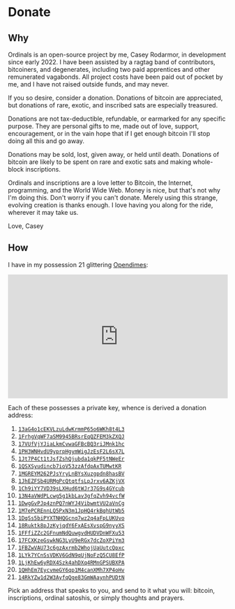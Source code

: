 Donate
======

Why
---

Ordinals is an open-source project by me, Casey Rodarmor, in development since
early 2022. I have been assisted by a ragtag band of contributors, bitcoiners,
and degenerates, including two paid apprentices and other remunerated
vagabonds. All project costs have been paid out of pocket by me, and I have not
raised outside funds, and may never.

If you so desire, consider a donation. Donations of bitcoin are appreciated,
but donations of rare, exotic, and inscribed sats are especially treasured.

Donations are not tax-deductible, refundable, or earmarked for any specific
purpose. They are personal gifts to me, made out of love, support,
encouragement, or in the vain hope that if I get enough bitcoin I'll stop doing
all this and go away.

Donations may be sold, lost, given away, or held until death. Donations of
bitcoin are likely to be spent on rare and exotic sats and making whole-block
inscriptions.

Ordinals and inscriptions are a love letter to Bitcoin, the Internet,
programming, and the World Wide Web. Money is nice, but that's not why I'm
doing this. Don't worry if you can't donate. Merely using this strange,
evolving creation is thanks enough. I love having you along for the ride,
wherever it may take us.

Love,
Casey

How
---

I have in my possession 21 glittering [Opendimes](https://opendime.com/):

<iframe frameborder=0 style=aspect-ratio:16/9
src=https://www.youtube.com/embed/bLOlsa6K5TI title="YouTube video player"
width=100%></iframe>

Each of these possesses a private key, whence is derived a donation address:

1. [`13aG4o1cEKVLzuLdwKrmmP65o6WKh8t4L3`](https://mempool.space/address/13aG4o1cEKVLzuLdwKrmmP65o6WKh8t4L3)
2. [`1FrhgVqWF7aSM9945BRsrEqQZFEM3kZXQJ`](https://mempool.space/address/1FrhgVqWF7aSM9945BRsrEqQZFEM3kZXQJ)
3. [`17VUfVjYJiaLkmCvwaGFBcBQ3riJMnk1hc`](https://mempool.space/address/17VUfVjYJiaLkmCvwaGFBcBQ3riJMnk1hc)
4. [`1PH3WNHvdU9yprpHgymWigJzEsF2L6sX7L`](https://mempool.space/address/1PH3WNHvdU9yprpHgymWigJzEsF2L6sX7L)
5. [`1Jt7P4Ct1tJsfZshQjubda1qkPF5tNWeEr`](https://mempool.space/address/1Jt7P4Ct1tJsfZshQjubda1qkPF5tNWeEr)
6. [`1QSXSyudincb7ioV53zzAfdpAxTUMwtKR`](https://mempool.space/address/1QSXSyudincb7ioV53zzAfdpAxTUMwtKR)
7. [`1MGREYM262PJsYryLnBYsXuzgpdn8hasBV`](https://mempool.space/address/1MGREYM262PJsYryLnBYsXuzgpdn8hasBV)
8. [`1JhEZFSb4URMgPcQtqtfsLpJrxv6AZKjVX`](https://mempool.space/address/1JhEZFSb4URMgPcQtqtfsLpJrxv6AZKjVX)
9. [`1Ch9iYY7VD39sLXHud6tWJr37G9s4GYcub`](https://mempool.space/address/1Ch9iYY7VD39sLXHud6tWJr37G9s4GYcub)
10. [`13N4aVWdPLcwg5g1kbLav3gfqZvh94vcfW`](https://mempool.space/address/13N4aVWdPLcwg5g1kbLav3gfqZvh94vcfW)
11. [`1DwgGvPJp4znPQ7nWYJ4VibwmtVU2aVnCg`](https://mempool.space/address/1DwgGvPJp4znPQ7nWYJ4VibwmtVU2aVnCg)
12. [`1M7ePCREnnLQ5PxN3m1JpHQ4rkBqhUtWb5`](https://mempool.space/address/1M7ePCREnnLQ5PxN3m1JpHQ4rkBqhUtWb5)
13. [`1DqSs5biPYXTNHQGcnq7wz2q4aFpLUKUvo`](https://mempool.space/address/1DqSs5biPYXTNHQGcnq7wz2q4aFpLUKUvo)
14. [`18Ruktk8pJzKyjqdY6FxAEsXvspG9nyyXS`](https://mempool.space/address/18Ruktk8pJzKyjqdY6FxAEsXvspG9nyyXS)
15. [`1FFfiZZc2GFnumNdQuwgvdHUDVDnWFXu53`](https://mempool.space/address/1FFfiZZc2GFnumNdQuwgvdHUDVDnWFXu53)
16. [`17FCXKzeGswkNG3LyU9eRGx7dcZoXPiYm3`](https://mempool.space/address/17FCXKzeGswkNG3LyU9eRGx7dcZoXPiYm3)
17. [`1FBZwVAU73c6gzAxrmb2WhojUaUutcQpxc`](https://mempool.space/address/1FBZwVAU73c6gzAxrmb2WhojUaUutcQpxc)
18. [`1LYk7YCnSsVDKV6GdN9qUjNoFzQ5CU8EfP`](https://mempool.space/address/1LYk7YCnSsVDKV6GdN9qUjNoFzQ5CU8EfP)
19. [`1LjKhEw6yRDX4Szk4ahDXq4RMnGPSUBXPA`](https://mempool.space/address/1LjKhEw6yRDX4Szk4ahDXq4RMnGPSUBXPA)
20. [`1QHhEm7EycvmeGY6qp1M4canXMh7XP4oHv`](https://mempool.space/address/1QHhEm7EycvmeGY6qp1M4canXMh7XP4oHv)
21. [`14RkYZw1d2W3AyfqQge83GmWAaynhPUDtN`](https://mempool.space/address/14RkYZw1d2W3AyfqQge83GmWAaynhPUDtN)

Pick an address that speaks to you, and send to it what you will: bitcoin,
inscriptions, ordinal satoshis, or simply thoughts and prayers.
